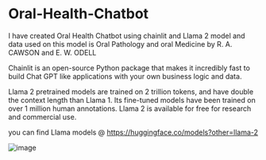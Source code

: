 # Oral-Health-Chatbot

I have created Oral Health Chatbot using chainlit and Llama 2 model and data used on this model is Oral Pathology and oral Medicine by R. A. CAWSON and E. W. ODELL

Chainlit is an open-source Python package that makes it incredibly fast to build Chat GPT like applications with your own business logic and data.

Llama 2 pretrained models are trained on 2 trillion tokens, and have double the context length than Llama 1. Its fine-tuned models have been trained on over 1 million human annotations.
Llama 2 is available for free for research and commercial use.

you can find Llama models @ https://huggingface.co/models?other=llama-2


![image](https://github.com/blacknoir00/Oral-Health-Chatbot/assets/67823985/be1361d0-df42-411c-a107-858d2da276f1)


